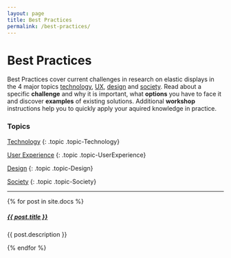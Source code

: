 ```yaml
---
layout: page
title: Best Practices
permalink: /best-practices/
---
```


# Best Practices

Best Practices cover current challenges in research on elastic displays in the 4 major topics <a href="{{site.baseurl }}/technology">technology</a>, <a href="{{site.baseurl }}/ux">UX</a>, <a href="{{site.baseurl }}/design">design</a> and <a href="{{site.baseurl }}/society">society</a>. Read about a specific **challenge** and why it is important, what **options** you have to face it and discover **examples** of existing solutions. Additional **workshop** instructions help you to quickly apply your aquired knowledge in practice.

### Topics

<a href="/technology/">Technology</a>
{: .topic .topic-Technology}

<a href="/ux/">User Experience</a>
{: .topic .topic-UserExperience}

<a href="/design/">Design</a>
{: .topic .topic-Design}

<a href="/society/">Society</a>
{: .topic .topic-Society}

<div class="section-index">
    <hr class="panel-line">
    {% for post in site.docs  %}        
    <div class="entry">
    <h5><a href="{{ post.url | prepend: site.baseurl }}">{{ post.title }}</a></h5>
    <p>{{ post.description }}</p>
    </div>{% endfor %}
</div>
